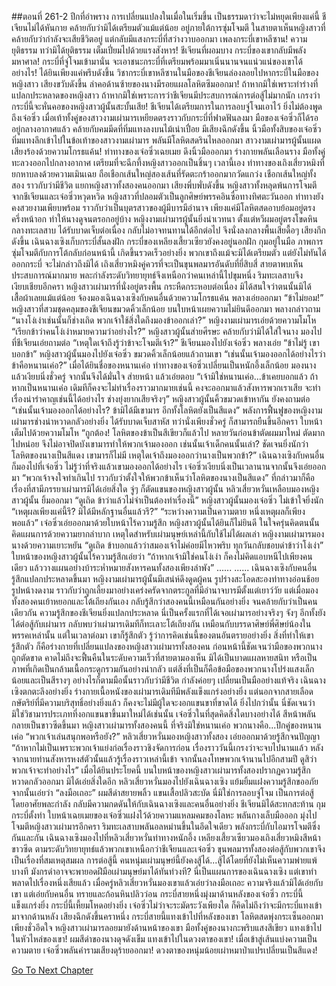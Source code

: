 ##ตอนที่ 261-2 ปีกที่อำพราง
การเปลี่ยนแปลงในเมื่อในเริ่มขึ้น เป็นธรรมดาว่าจะไม่หยุดเพียงแค่นี้
ชีเจียนไม่ได้หันกาย คล้ายกับว่ามิได้เตรียมตัวแม้แต่น้อย อยู่ภายใต้การซุ่มโจมตี ในสายตาเห็นหญิงสาวที่คล้ายกับว่ากำลังจะเสียชีวิตอยู่ แต่กลับมีแสงกระบี่ที่สว่างวาบออกมา
เพลงกระบี่เขาหลีซาน!
ความยุติธรรม ทว่ามิได้ยุติธรรม เต็มเปี่ยมไปด้วยแรงสังหาร!
ชีเจียนที่ผอมบาง กระบี่ของเขากลับมีพลังมหาศาล!
กระบี่ที่จู่โจมเข้ามานั่น จะเอาชนะกระบี่ที่เตรียมพร้อมมาเนิ่นนานจนแน่วแน่ของเขาได้อย่างไร!
ได้ยินเพียงแค่พรึบดังขึ้น วิชากระบี่เขาหลีซานในมือของชีเจียนล่องลอยไปหากระบี่ในมือของหญิงสาว เสียงขวับดังขึ้น ลำคอด้านซ้ายของนางมีรอยแผลโลหิตซึมออกมา!
ถ้าหากมิใช่เพราะท่าร่างที่แปลกประหลาดของหญิงสาว ถ้าหากมิใช่เพราะการว่าชีเจียนมีประสบการณ์การต่อสู้ไม่มากนัก เกรงว่ากระบี่นี้จะหั่นคอของหญิงสาวผู้นั้นสะบั้นเสีย!
ชีเจียนได้เตรียมการในการลอบจู่โจมเอาไว้ ยิ่งไม่ต้องพูดถึงเจ๋อซิ่ว
เมื่อเท้าทั้งคู่ของสาวงามเผ่ามารเหยียดตรงราวกับกระบี่ที่ฟาดฟันลงมา มือของเจ๋อซิ่วก็ได้รออยู่กลางอากาศแล้ว
คล้ายกับคมมีดที่ทิ่มแทงลงบนไม้เน่าเปื่อย มีเสียงฉึกดังขึ้น
นิ้วมือทั้งสิบของเจ๋อซิ่ว ทิ่มแทงลึกเข้าไปในข้อเท้าของสาวงามเผ่ามาร พลันมีโลหิตสดรินไหลออกมา
สาวงามเผ่ามารผู้นั้นแผดเสียงร้องด้วยความโกรธแค้น!
ท่าทางของเจ๋อซิ่วเฉยเมย ดึงนิ้วมือออกมา ร่างกายพลันเลือนราง มือทั้งคู่ทะลวงออกไปกลางอากาศ เตรียมที่จะฉีกทึ้งหญิงสาวออกเป็นชิ้นๆ
เวลานี้เอง ท่าทางของเถิงเสี่ยวหมิงที่ยกหาบลงด้วยความเมินเฉย ถือเชือกเส้นใหญ่สองเส้นที่รัดตะกร้าออกมากวัดแกว่ง
เชือกเส้นใหญ่ทั้งสอง ราวกับว่ามีชีวิต แยกหญิงสาวทั้งสองคนออกมา
เสียงพึ่บพั่บดังขึ้น หญิงสาวทั้งหลุดพ้นการโจมตีจากชีเจียนและเจ๋อซิ่วหวุดหวิด
หญิงสาวที่ปลอมตัวเป็นลูกศิษย์พรรคอินซื่อทางทิศตะวันออก ท่าทางยังคงสวยงามเพียบพร้อม ราวกับว่าเป็นบุตรสาวของผู้มีบารมีอำนาจ เพียงแค่มีโลหิตสดอาบย้อมอยู่ตรงครึ่งหน้าอก ทำให้นางดูจนตรอกอยู่บ้าง
หญิงงามเผ่ามารผู้นั้นยิ่งน่าเวทนา ตั้งแต่หวีผมอยู่ตรงโขดหินกลางทะเลสาบ ได้รับบาดเจ็บต่อเนื่อง กลับไม่อาจทนทานได้อีกต่อไป จึงนั่งลงกลางพื้นเสียดื้อๆ
เสียงกึกดังขึ้น เฉินฉางเซิงเก็บกระบี่สั้นลงฝัก
กระบี่ของเหลียงเสี้ยวเซียวยังคงอยู่นอกฝัก กุมอยู่ในมือ
ภาพการซุ่มโจมตีกับการโต้กลับก่อนหน้านี้ เกิดขึ้นรวดเร็วอย่างยิ่ง พวกเขาถึงแม้จะมิได้เตรียมตัว แต่ยังไม่ทันได้ออกกระบี่
จะไม่กล่าวถึงมิได้ เถิงเสี่ยวหมิงคู่ควรที่จะเป็นขุนพลมารอันดับที่ยี่สิบสี่ สายตาพบเห็นประสบการณ์มากมาย พละกำลังระดับวิทยายุทธ์จึงเหนือกว่าคนเหล่านี้ไปขุมหนึ่ง
ริมทะเลสาบจึงเงียบเชียบอีกครา
หญิงสาวเผ่ามารที่นั่งอยู่ตรงพื้น กระหืดกระหอบต่อเนื่อง มิได้สนใจว่าตนนั้นมิได้เสื้อผ้าเลยแม้แต่น้อย จ้องมองเฉินฉางเซิงกับคนอื่นด้วยความโกรธแค้น พลางเอ่ยออกมา “ข้าไม่ยอม!”
หญิงสาวที่สวมชุดคลุมของชีเจียนขมวดคิ้วเล็กน้อย บนใบหน้าเผยความไม่ยินดีออกมา พลางกล่าวถาม “นางโง่เง่าเช่นนั้นก็ช่างเถิด พวกเจ้าใช้สิ่งใดถึงมองข้าออกเล่า?”
หญิงงามเผ่ามารเอ่ยด้วยความโมโห “เรียกข้าว่าคนโง่เง่าหมายความว่าอย่างไร?”
หญิงสาวผู้นั้นส่ายศีรษะ คล้ายกับว่ามิได้ใส่ใจนาง มองไปที่ชีเจียนเอ่ยถามต่อ “เหตุใดเจ้าถึงรู้ว่าข้าจะโจมตีเจ้า?”
ชีเจียนมองไปยังเจ๋อซิ่ว พลางเอ่ย “ข้าไม่รู้ เขาบอกข้า”
หญิงสาวผู้นั้นมองไปยังเจ๋อซิ่ว ขมวดคิ้วเล็กน้อยแล้วถามเขา “เช่นนั้นเจ้ามองออกได้อย่างไรว่าข้าคือหนานเค่อ?”
เมื่อได้ยินชื่อของหนานเค่อ ท่าทางของเจ๋อซิ่วเปลี่ยนเป็นหนักอึ้งเล็กน้อย มองนางแล้วเงียบนิ่งชั่วครู่ จากนั้นจึงได้มั่นใจ ส่ายหน้า แล้วเอ่ยตอบ “เจ้ามิใช่หนานเค่อ...ข้าเคยบอกแล้ว ถ้าหากเป็นหนานเค่อ เดิมทีก็คงจะไม่ทำเรื่องราวมากมายเช่นนี้ คงจะออกมาแล้วสังหารพวกเราเสีย จะทำเรื่องน่ารำคาญเช่นนี้ได้อย่างไร ช่างยุ่งยากเสียจริงๆ”
หญิงสาวผู้นั้นคิ้วขมวดเข้าหากัน ยังคงถามต่อ “เช่นนั้นเจ้ามองออกได้อย่างไร? ข้ามิได้มีเขามาร อีกทั้งโลหิตยังเป็นสีแดง”
พลังการฟื้นฟูของหญิงงามเผ่ามารช่างน่าหวาดกลัวอย่างยิ่ง ได้รับบาดเจ็บสาหัส ทว่านั่งเพียงชั่วครู่ ก็สามารถยืนขึ้นอีกครา ใบหน้าเต็มไปด้วยความโมโห “ถูกต้อง! โลหิตของข้าเป็นสีเขียวก็แล้วไป หลายวันก่อนข้าตัดผมมาใหม่ ตัดมากไปหน่อย จึงไม่อาจปิดบังเขามารทำให้พวกเจ้ามองออก เช่นนั้นเจ้าเด็กคนนั้นเล่า? ชัดเจนยิ่งนักว่าโลหิตของนางเป็นสีแดง เขามารก็ไม่มี เหตุใดเจ้าถึงมองออกว่านางเป็นพวกข้า?”
เฉินฉางเซิงกับคนอื่นก็มองไปที่เจ๋อซิ่ว ไม่รู้ว่าที่จริงแล้วเขามองออกได้อย่างไร
เจ๋อซิ่วเงียบนิ่งเป็นเวลานานจากนั้นจึงเอ่ยออกมา “พวกเจ้าจงใจทำเกินไป ราวกับว่าตั้งใจให้พวกข้าเห็นว่าโลหิตของนางเป็นสีแดง”
ที่กล่าวมาก็คือเรื่องที่สามีภรรยาเผ่ามารมิได้เอ่ยสิ่งใด จู่ๆ ก็ตัดแขนของหญิงสาวผู้นั้น
หลิวเสี่ยวหวั่นเหลือบมองหญิงสาวผู้นั้น ยิ้มออกมา “ดูเถิด ข้าว่าแล้วไม่จำเป็นต้องทำเรื่องนี้”
หญิงสาวผู้นั้นมองเจ๋อซิ่ว ไม่เข้าใจยิ่งนัก “เหตุผลเพียงแค่นี้รึ? มิได้มีหลักฐานอื่นแล้วรึ?”
“ระหว่างความเป็นความตาย หนึ่งเหตุผลก็เพียงพอแล้ว” เจ๋อซิ่วเอ่ยออกมาด้วยใบหน้าไร้ความรู้สึก
หญิงสาวผู้นั้นได้ยินก็ไม่ยินดี ในใจครุ่นคิดตนนั้นคิดแผนการด้วยความยากลำบาก เหตุใดสำหรับเผ่ามนุษย์เหล่านี้กับใช้ไม่ได้ผลเล่า
หญิงงามเผ่ามารมองนางด้วยความเยาะหยัน “ดูเถิด ข้าบอกแล้วว่าสมองเจ้าไม่ค่อยมีไหวพริบ ทุกวันกลับชอบด่าข้าว่าโง่เง่า”
ใบหน้าของหญิงสาวผู้นั้นไร้ความรู้สึกเอ่ยว่า “ถ้าหากเจ้ามิใช่คนโง่เง่า ก็คงไม่คิดแอบหนีไปเพียงคนเดียว แล้ววางแผนอย่างบ้าระห่ำหมายสังหารคนทั้งสองเพียงลำพัง”
......
......
เฉินฉางเซิงกับคนอื่นรู้สึกแปลกประหลาดขึ้นมา
หญิงงามเผ่ามารผู้นั้นมีเสน่ห์ดึงดูดผู้คน รูปร่างสะโอดสะองท่าทางอ่อนช้อย รูปหน้างดงาม ราวกับว่าถูกเลี้ยงมาอย่างเคร่งครัดจากตระกูลที่มีอำนาจบารมีตั้งแต่เยาว์วัย แต่เมื่อมองทั้งสองคนเย้าหยอกและโต้เถียงกันเอง กลับรู้สึกว่าสองคนนี้เหมือนกันอย่างยิ่ง จนคล้ายกับว่าเป็นคนเดียวกัน
ความรู้สึกของชีเจียนยิ่งแปลกประหลาด นี่เป็นครั้งแรกที่ได้เจอเผ่ามารอย่างจริงๆ จังๆ อีกทั้งยังได้ต่อสู้กับเผ่ามาร กลับพบว่าเผ่ามารเดิมทีก็ทะเลาะโต้เถียงกัน เหมือนกับบรรดาศิษย์พี่ศิษย์น้องในพรรคเหล่านั้น แต่ในเวลาต่อมา เขาก็รู้สึกตัว รู้ว่าการคิดเช่นนี้ของตนอันตรายอย่างยิ่ง
สิ่งที่ทำให้เขารู้สึกตัว ก็คือร่างกายที่เปลี่ยนแปลงของหญิงสาวเผ่ามารทั้งสองคน
ก่อนหน้านี้ชัดเจนว่ามือของพวกนางถูกตัดขาด คาดไม่ถึงจะฟื้นคืนในระดับความเร็วที่สายตามองเห็น
มิได้เป็นบาดแผลหายสนิท หรือเป็นภาพที่เกิดเป็นกล้ามเนื้อกระดูกรวมกันอย่างน่ากลัว แต่สิ่งที่เป็นก็คือข้อมือของพวกนางโปร่งแสงเล็กน้อยและเป็นสีรางๆ
อย่างไรก็ตามมือนั้นราวกับว่ามีชีวิต กำลังค่อยๆ เปลี่ยนเป็นมืออย่างแท้จริง
เฉินฉางเซิงตกตะลึงอย่างยิ่ง ร่างกายเนื้อหนังของเผ่ามารเดิมทีมีพลังแข็งแกร่งอย่างยิ่ง แต่นอกจากสายเลือดกษัตริย์ที่มีความบริสุทธิ์อย่างยิ่งแล้ว ก็คงจะไม่มีผู้ใดจะงอกแขนขาที่ขาดได้
ยิ่งไปกว่านั้น นี่ชัดเจนว่ามิใช่วิชามารประเภทที่งอกแขนขาขึ้นมาใหม่ได้เช่นนั้น
เจ๋อซิ่วในที่สุดคิดสิ่งใดบางอย่างได้ สีหน้าพลันกลายเป็นขาวซีดขึ้นมา
หญิงสาวเผ่ามารทั้งสองคนนี้ ที่จริงมิใช่หนานเค่อ พวกนางคือ...ปีกคู่ของหนานเค่อ
“พวกเจ้าเล่นสนุกพอหรือยัง?” หลิวเสี่ยวหวั่นมองหญิงสาวทั้งสอง เอ่ยออกมาด้วยรู้สึกจนปัญญา “ถ้าหากไม่เป็นเพราะพวกเจ้าแย่งก่อเรื่องราวชิงจัดการก่อน เรื่องราววันนี้เกรงว่าจะจบไปนานแล้ว หลังจากนายท่านสังหารหงส์ตัวนั้นแล้วรู้เรื่องราวเหล่านี้เข้า จากนั้นลงโทษพวกเจ้านานไปอีกสามปี ดูสิว่าพวกเจ้าจะทำอย่างไร”
เมื่อได้ยินประโยคนี้ บนใบหน้าของหญิงสาวเผ่ามารทั้งสองปรากฏความรู้สึกหวาดกลัวออกมา มิได้เอ่ยสิ่งใดอีก
หลิวเสี่ยวหวั่นมองไปยังเฉินฉางเซิง แย้มยิ้มแฝงความรู้สึกขออภัย จากนั้นเอ่ยว่า “ลงมือเถอะ”
ผมสีดำสยายพลิ้ว แขนเสื้อปลิวสะบัด
นี่มิใช่การลอบจู่โจม เป็นการต่อสู้โดยอาศัยพละกำลัง กลับมีความกดดันให้กับเฉินฉางเซิงและคนอื่นอย่างยิ่ง
ชีเจียนมิได้สะทกสะท้าน กุมกระบี่ตั้งท่า
ใบหน้าเฉยเมยของเจ๋อซิ่วแฝงไว้ด้วยความแหลมคมของโลหะ พลันกางเล็บมือออก มุ่งไปโจมตีหญิงสาวเผ่ามารอีกครา
ริมทะเลสาบพลันอลหม่านขึ้นในอึดใจเดียว พลังกระบี่กับไอมารโจมตีซึ่งกันและกัน
เฉินฉางเซิงมองไปที่หลิวเสี่ยวหวั่นท่าทางหนักอึ้ง
เหลียงเสี้ยวเซียวมองเถิงเสี่ยวหมิงสีหน้าขาวซีด
ตามระดับวิทยายุทธ์แล้วพวกเขาเหนือกว่าชีเจียนและเจ๋อซิ่ว ขุนพลมารทั้งสองต่อสู้กับพวกเขาจึงเป็นเรื่องที่สมเหตุสมผล
การต่อสู้นี้ คนหนุ่มเผ่ามนุษย์นี้ยังคงสู้ได้...สู้ได้โดยที่ยังไม่เห็นความพ่ายแพ้
บางที มังกรดำอาจจะพายอดฝีมือเผ่ามนุษย์มาได้ทันท่วงที?
นี่เป็นแผนการของเฉินฉางเซิง แต่เขาทำพลาดไปเรื่องหนึ่งเสียแล้ว
เมื่อครู่หลิวเสี่ยวหวั่นมองเขาแล้วเอ่ยว่าลงมือเถอะ ความจริงแล้วมิได้เอ่ยกับเขา แต่เอ่ยกับคนอื่น
ทรายและก้อนหินปลิวว่อน กระบี่สายหนึ่งมุ่งมาด้านหลังของเจ๋อซิ่ว
กระบี่นี้แข็งแกร่งยิ่ง กระบี่นี้เหี้ยมโหดอย่างยิ่ง
เจ๋อซิ่วไม่ว่าจะระมัดระวังเพียงใด ก็คิดไม่ถึงว่าจะมีกระบี่แทงเข้ามาจากด้านหลัง
เสียงฉึกดังขึ้นคราหนึ่ง กระบี่สายนี้แทงเข้าไปที่หลังของเขา
โลหิตสดพุ่งกระเซ็นออกมา
เพียงชั่วอึดใจ หญิงสาวเผ่ามารลอยมายังด้านหน้าของเขา
มือทั้งคู่ของนางกะพริบแสงสีเขียว แทงเข้าไปในหัวไหล่ของเขา!
ผมสีดำของนางดุจดังเข็ม แทงเข้าไปในดวงตาของเขา!
เมื่อเข้าสู่เส้นแบ่งความเป็นความตาย เจ๋อซิ่วพลันคำรามเสียงดุร้ายออกมา!
ดวงตาของหนุ่มน้อยเผ่าหมาป่าแปรเปลี่ยนเป็นสีแดง!


[Go To Next Chapter]( ./265.md)